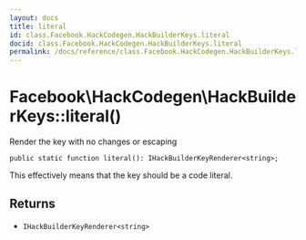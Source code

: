 ```yaml
---
layout: docs
title: literal
id: class.Facebook.HackCodegen.HackBuilderKeys.literal
docid: class.Facebook.HackCodegen.HackBuilderKeys.literal
permalink: /docs/reference/class.Facebook.HackCodegen.HackBuilderKeys.literal/
---
```

# Facebook\\HackCodegen\\HackBuilderKeys::literal()




Render the key with no changes or escaping




``` Hack
public static function literal(): IHackBuilderKeyRenderer<string>;
```




This effectively means that the key should be a code literal.




## Returns




- ` IHackBuilderKeyRenderer<string> `